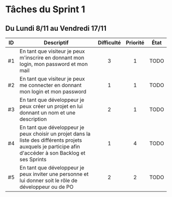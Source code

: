Tâches du Sprint 1
==
Du Lundi 8/11 au Vendredi 17/11
--

| ID | Descriptif | Difficulté | Priorité | État |
| :-: | -- | :-: | :-: | :-: |
| #1 | En tant que visiteur je peux m'inscrire en donnant mon login, mon password et mon mail | 3 | 1 | TODO |
| #2 | En tant que visiteur je peux me connecter en donnant mon login et mon password | 1 | 1 | TODO |
| #3 | En tant que développeur je peux créer un projet en lui donnant un nom et une description | 2 | 1 | TODO |
| #4 | En tant que développeur je peux choisir un projet dans la liste des différents projets auxquels je participe afin d'accéder à son Backlog et ses Sprints | 1 | 4 | TODO |
| #5 | En tant que développeur je peux inviter une personne et lui donner soit le rôle de développeur ou de PO | 2 | 2 | TODO |
